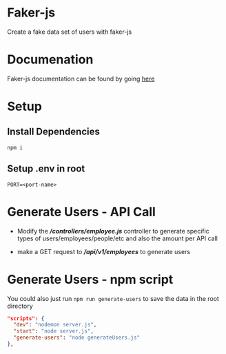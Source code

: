 # Faker-js

Create a fake data set of users with faker-js

# Documenation

Faker-js documentation can be found by going [here](https://fakerjs.dev/)

# Setup

## Install Dependencies

`npm i`

## Setup .env in root

`PORT=<port-name>`

# Generate Users - API Call

- Modify the **_/controllers/employee.js_** controller to generate specific types of users/employees/people/etc and also the amount per API call

- make a GET request to **_/api/v1/employees_** to generate users

# Generate Users - npm script

You could also just run `npm run generate-users` to save the data in the root directory

```JSON
"scripts": {
  "dev": "nodemon server.js",
  "start": "node server.js",
  "generate-users": "node generateUsers.js"
},
```
